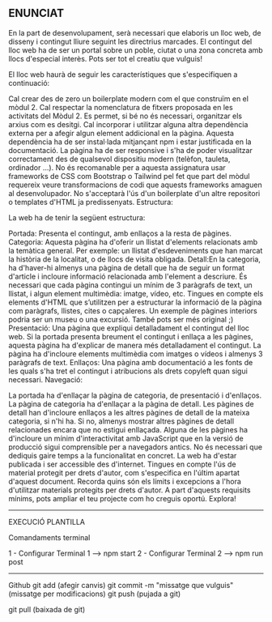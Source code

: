 ENUNCIAT
--------------------------------------------

En la part de desenvolupament, serà necessari que elaboris un lloc web, de disseny i contingut lliure seguint les directrius marcades. El contingut del lloc web ha de ser un portal sobre un poble, ciutat o una zona concreta amb llocs d'especial interès. Pots ser tot el creatiu que vulguis!

El lloc web haurà de seguir les característiques que s'especifiquen a continuació:

Cal crear des de zero un boilerplate modern com el que construïm en el mòdul 2. Cal respectar la nomenclatura de fitxers proposada en les activitats del Mòdul 2. Es permet, si bé no és necessari, organitzar els arxius com es desitgi.
Cal incorporar i utilitzar alguna altra dependència externa per a afegir algun element addicional en la pàgina. Aquesta dependència ha de ser instal·lada mitjançant npm i estar justificada en la documentació.
La pàgina ha de ser responsive i s'ha de poder visualitzar correctament des de qualsevol dispositiu modern (telèfon, tauleta, ordinador ...).
No és recomanable per a aquesta assignatura usar frameworks de CSS com Bootstrap o Tailwind pel fet que part del mòdul requereix veure transformacions de codi que aquests frameworks amaguen al desenvolupador.
No s'acceptarà l'ús d'un boilerplate d'un altre repositori o templates d'HTML ja predissenyats.
Estructura:

La web ha de tenir la següent estructura:

Portada: Presenta el contingut, amb enllaços a la resta de pàgines.
Categoria: Aquesta pàgina ha d'oferir un llistat d'elements relacionats amb la temàtica general. Per exemple: un llistat d'esdeveniments que han marcat la història de la localitat, o de llocs de visita obligada.
Detall:En la categoria, ha d'haver-hi almenys una pàgina de detall que ha de seguir un format d'article i incloure informació relacionada amb l'element a descriure. És necessari que cada pàgina contingui un mínim de 3 paràgrafs de text, un llistat, i algun element multimèdia: imatge, vídeo, etc. Tingues en compte els elements d'HTML que s’utilitzen per a estructurar la informació de la pàgina com paràgrafs, llistes, cites o capçaleres. Un exemple de pàgines interiors podria ser un museu o una excursió. També pots ser més original ;)
Presentació: Una pàgina que expliqui detalladament el contingut del lloc web. Si la portada presenta breument el contingut i enllaça a les pàgines, aquesta pàgina ha d'explicar de manera més detalladament el contingut. La pàgina ha d'incloure elements multimèdia com imatges o vídeos i almenys 3 paràgrafs de text.
Enllaços: Una pàgina amb documentació a les fonts de les quals s'ha tret el contingut i atribucions als drets copyleft quan sigui necessari.
Navegació:

La portada ha d'enllaçar la pàgina de categoria, de presentació i d'enllaços.
La pàgina de categoria ha d'enllaçar a la pàgina de detall.
Les pàgines de detall han d'incloure enllaços a les altres pàgines de detall de la mateixa categoria, si n'hi ha. Si no, almenys mostrar altres pàgines de detall relacionades encara que no estigui enllaçada.
Alguna de les pàgines ha d'incloure un mínim d'interactivitat amb JavaScript que en la versió de producció sigui comprensible per a navegadors antics. No és necessari que dediquis gaire temps a la funcionalitat en concret.
La web ha d'estar publicada i ser accessible des d'internet.
Tingues en compte l'ús de material protegit per drets d'autor, com s'especifica en l'últim apartat d'aquest document. Recorda quins són els límits i excepcions a l'hora d'utilitzar materials protegits per drets d'autor.
A part d'aquests requisits mínims, pots ampliar el teu projecte com ho creguis oportú. Explora!

---------------------------------------------------------------------------
EXECUCIÓ PLANTILLA

Comandaments terminal

1 - Configurar Terminal 1 --> npm start
2 - Configurar Terminal 2 --> npm run post

--------------------

Github
git add (afegir canvis)
git commit -m "missatge que vulguis" (missatge per modificacions)
git push (pujada a git)

git pull (baixada de git)